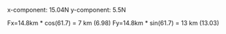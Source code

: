 x-component: 15.04N
y-component: 5.5N

Fx=14.8km * cos(61.7) = 7 km (6.98)
Fy=14.8km * sin(61.7) = 13 km (13.03)